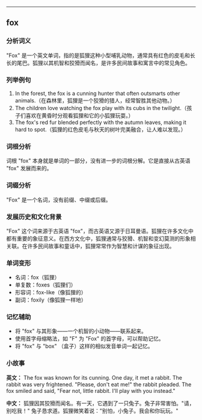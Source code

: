 
---------------
## fox
### 分析词义
"Fox" 是一个英文单词，指的是狐狸这种小型哺乳动物，通常具有红色的皮毛和长长的尾巴。狐狸以其机智和狡猾而闻名，是许多民间故事和寓言中的常见角色。

### 列举例句
1. In the forest, the fox is a cunning hunter that often outsmarts other animals.（在森林里，狐狸是一个狡猾的猎人，经常智胜其他动物。）
2. The children love watching the fox play with its cubs in the twilight.（孩子们喜欢在黄昏时分观看狐狸和它的小狐狸玩耍。）
3. The fox's red fur blended perfectly with the autumn leaves, making it hard to spot.（狐狸的红色皮毛与秋天的树叶完美融合，让人难以发现。）

### 词根分析
词根 "fox" 本身就是单词的一部分，没有进一步的词根分解。它是直接从古英语 "fox" 发展而来的。

### 词缀分析
"Fox" 是一个名词，没有前缀、中缀或后缀。

### 发展历史和文化背景
"Fox" 这个词来源于古英语 "fox"，而古英语又源于日耳曼语。狐狸在许多文化中都有重要的象征意义。在西方文化中，狐狸通常与狡猾、机智和变幻莫测的形象相关联。在许多民间故事和童话中，狐狸常常作为智慧和计谋的象征出现。

### 单词变形
- 名词：fox（狐狸）
- 单复数：foxes（狐狸们）
- 形容词：fox-like（像狐狸的）
- 副词：foxily（像狐狸一样地）

### 记忆辅助
- 将 "fox" 与其形象——一个机智的小动物——联系起来。
- 使用首字母缩略法，如 "F" 为 "Fox" 的首字母，可以帮助记忆。
- 将 "fox" 与 "box" （盒子）这样的相似发音单词一起记忆。

### 小故事
**英文：** The fox was known for its cunning. One day, it met a rabbit. The rabbit was very frightened. "Please, don't eat me!" the rabbit pleaded. The fox smiled and said, "Fear not, little rabbit. I'll play with you instead."

**中文：** 狐狸因其狡猾而闻名。有一天，它遇到了一只兔子。兔子非常害怕。"请，别吃我！" 兔子恳求道。狐狸微笑着说："别怕，小兔子。我会和你玩玩。"

